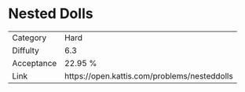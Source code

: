 # Nested Dolls

<table>
    <tr>
        <td>Category</td>
        <td>Hard</td>
    </tr>
    <tr>
        <td>Diffulty</td>
        <td>6.3</td>
    </tr>
    <tr>
        <td>Acceptance</td>
        <td>22.95 %</td>
    </tr>
    <tr>
        <td>Link</td>
        <td>https://open.kattis.com/problems/nesteddolls</td>
    </tr>
</table>